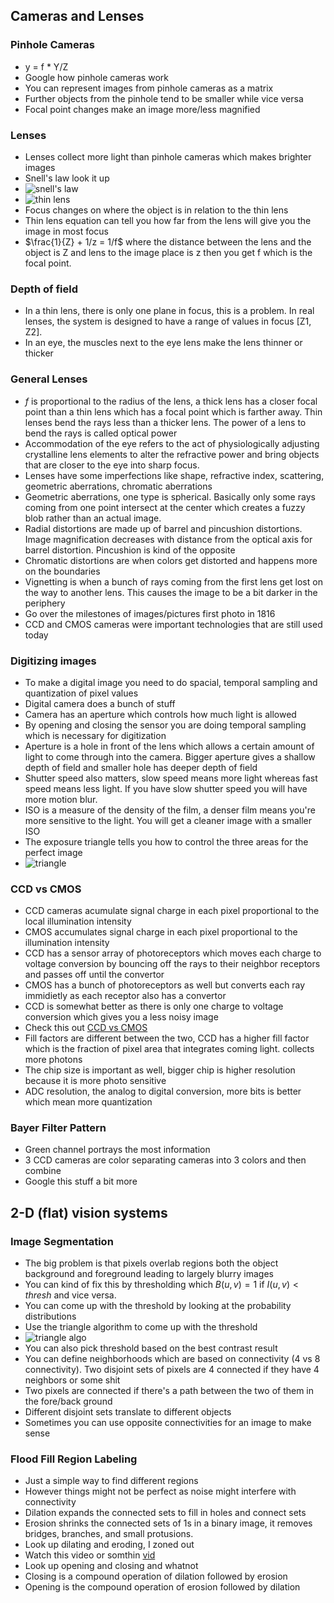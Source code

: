 ## Cameras and Lenses

### Pinhole Cameras
- y = f * Y/Z
- Google how pinhole cameras work
- You can represent images from pinhole cameras as a matrix
- Further objects from the pinhole tend to be smaller while vice versa
- Focal point changes make an image more/less magnified

### Lenses
- Lenses collect more light than pinhole cameras which makes brighter images
- Snell's law look it up
- ![snell's law](https://upload.wikimedia.org/wikipedia/commons/thumb/3/3f/Snells_law2.svg/1200px-Snells_law2.svg.png)
- ![thin lens](https://phys.libretexts.org/@api/deki/files/5056/CNX_UPhysics_35_04_Thinlens.jpg?revision=1)
- Focus changes on where the object is in relation to the thin lens
- Thin lens equation can tell you how far from the lens will give you the image in most focus
- $\frac{1}{Z} + 1/z = 1/f$ where the distance between the lens and the object is Z and lens to the image place is z then you get f which is the focal point.

### Depth of field
- In a thin lens, there is only one plane in focus, this is a problem. In real lenses, the system is designed to have a range of values in focus [Z1, Z2].
- In an eye, the muscles next to the eye lens make the lens thinner or thicker

### General Lenses
- $f$ is proportional to the radius of the lens, a thick lens has a closer focal point than a thin lens which has a focal point which is farther away. Thin lenses bend the rays less than a thicker lens. The power of a lens to bend the rays is called optical power
- Accommodation of the eye refers to the act of physiologically adjusting crystalline lens elements to alter the refractive power and bring objects that are closer to the eye into sharp focus.
- Lenses have some imperfections like shape, refractive index, scattering, geometric aberrations, chromatic aberrations
- Geometric aberrations, one type is spherical. Basically only some rays coming from one point intersect at the center which creates a fuzzy blob rather than an actual image.
- Radial distortions are made up of barrel and pincushion distortions. Image magnification decreases with distance from the optical axis for barrel distortion. Pincushion is kind of the opposite
- Chromatic distortions are when colors get distorted and happens more on the boundaries
- Vignetting is when a bunch of rays coming from the first lens get lost on the way to another lens. This causes the image to be a bit darker in the periphery
- Go over the milestones of images/pictures first photo in 1816
- CCD and CMOS cameras were important technologies that are still used today

### Digitizing images
- To make a digital image you need to do spacial, temporal sampling and quantization of pixel values
- Digital camera does a bunch of stuff
- Camera has an aperture which controls how much light is allowed
- By opening and closing the sensor you are doing temporal sampling which is necessary for digitization
- Aperture is a hole in front of the lens which allows a certain amount of light to come through into the camera. Bigger aperture gives a shallow depth of field and smaller hole has deeper depth of field
- Shutter speed also matters, slow speed means more light whereas fast speed means less light. If you have slow shutter speed you will have more motion blur. 
- ISO is a measure of the density of the film, a denser film means you're more sensitive to the light. You will get a cleaner image with a smaller ISO
- The exposure triangle tells you how to control the three areas for the perfect image
- ![triangle](https://linespex.com/wp-content/uploads/2019/11/exposure-triangle-1030x1019.jpg)

### CCD vs CMOS
- CCD cameras acumulate signal charge in each pixel proportional to the local illumination intensity
- CMOS accumulates signal charge in each pixel proportional to the illumination intensity
- CCD has a sensor array of photoreceptors which moves each charge to voltage conversion by bouncing off the rays to their neighbor receptors and passes off until the convertor
- CMOS has a bunch of photoreceptors as well but converts each ray immidietly as each receptor also has a convertor
- CCD is somewhat better as there is only one charge to voltage conversion which gives you a less noisy image
- Check this out [CCD vs CMOS](https://www.yumpu.com/en/document/read/22064282/ccd-vs-cmos-facts-and-fiction-teledyne-dalsa)
- Fill factors are different between the two, CCD has a higher fill factor which is the fraction of pixel area that integrates coming light. collects more photons
- The chip size is important as well, bigger chip is higher resolution because it is more photo sensitive
- ADC resolution, the analog to digital conversion, more bits is better which mean more quantization

### Bayer Filter Pattern
- Green channel portrays the most information
- 3 CCD cameras are color separating cameras into 3 colors and then combine
- Google this stuff a bit more

## 2-D (flat) vision systems

### Image Segmentation
- The big problem is that pixels overlab regions both the object background and foreground leading to largely blurry images
- You can kind of fix this by thresholding which $B(u,v) = 1$ if $I(u,v) < thresh$ and vice versa.
- You can come up with the threshold by looking at the probability distributions
- Use the triangle algorithm to come up with the threshold
- ![triangle algo](https://www.researchgate.net/profile/Ian-Young-10/publication/2890160/figure/fig4/AS:341561129881607@1458445927232/The-triangle-algorithm-is-based-on-finding-the-value-of-b-that-gives-the-maximum-distance.png)
- You can also pick threshold based on the best contrast result
- You can define neighborhoods which are based on connectivity (4 vs 8 connectivity). Two disjoint sets of pixels are 4 connected if they have 4 neighbors or some shit
- Two pixels are connected if there's a path between the two of them in the fore/back ground
- Different disjoint sets translate to different objects
- Sometimes you can use opposite connectivities for an image to make sense

### Flood Fill Region Labeling
- Just a simple way to find different regions
- However things might not be perfect as noise might interfere with connectivity
- Dilation expands the connected sets to fill in holes and connect sets
- Erosion shrinks the connected sets of 1s in a binary image, it removes bridges, branches, and small protusions.
- Look up dilating and eroding, I zoned out
- Watch this video or somthin [vid](https://www.youtube.com/watch?v=uUweXBmm978)
- Look up opening and closing and whatnot
- Closing is a compound operation of dilation followed by erosion
- Opening is the compound operation of erosion followed by dilation